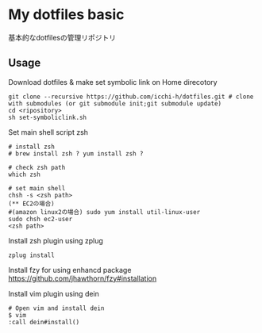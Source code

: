 # My dotfiles basic
基本的なdotfilesの管理リポジトリ

## Usage

Download dotfiles & make set symbolic link on Home direcotory
```
git clone --recursive https://github.com/icchi-h/dotfiles.git # clone with submodules (or git submodule init;git submodule update)
cd <ripository>
sh set-symboliclink.sh
```

Set main shell script zsh
```
# install zsh
# brew install zsh ? yum install zsh ?

# check zsh path
which zsh

# set main shell
chsh -s <zsh path>
(** EC2の場合)
#(amazon linux2の場合) sudo yum install util-linux-user
sudo chsh ec2-user
<zsh path>
```

Install zsh plugin using zplug
```
zplug install
```

Install fzy for using enhancd package
<https://github.com/jhawthorn/fzy#installation>


Install vim plugin using dein
```
# Open vim and install dein
$ vim
:call dein#install()
```
